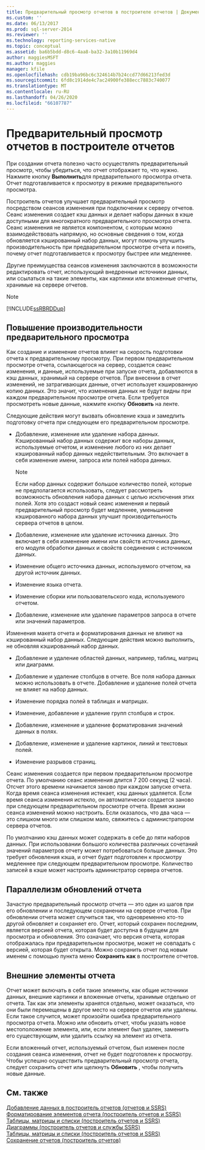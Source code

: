 ```yaml
---
title: Предварительный просмотр отчетов в построителе отчетов | Документы Майкрософт
ms.custom: ''
ms.date: 06/13/2017
ms.prod: sql-server-2014
ms.reviewer: ''
ms.technology: reporting-services-native
ms.topic: conceptual
ms.assetid: ba6b5bdd-d8c6-4aa8-ba32-3a10b11969d4
author: maggiesMSFT
ms.author: maggies
manager: kfile
ms.openlocfilehash: cdb19ba96bc6c324614b7b24ccd77d66213fed3d
ms.sourcegitcommit: 6fd8c1914de4c7ac24900fe388ecc7883c740077
ms.translationtype: MT
ms.contentlocale: ru-RU
ms.lasthandoff: 04/26/2020
ms.locfileid: "66107787"
---
```

# <a name="previewing-reports-in-report-builder"></a>Предварительный просмотр отчетов в построителе отчетов
  При создании отчета полезно часто осуществлять предварительный просмотр, чтобы убедиться, что отчет отображает то, что нужно. Нажмите кнопку **Выполнить**для предварительного просмотра отчета. Отчет подготавливается к просмотру в режиме предварительного просмотра.  
  
 Построитель отчетов улучшает предварительный просмотр посредством сеансов изменения при подключении к серверу отчетов. Сеанс изменения создает кэш данных и делает наборы данных в кэше доступными для многократного предварительного просмотра отчета. Сеанс изменения не является компонентом, с которым можно взаимодействовать напрямую, но основные сведения о том, когда обновляется кэшированный набор данных, могут помочь улучшить производительность при предварительном просмотре отчета и понять, почему отчет подготавливается к просмотру быстрее или медленнее.  
  
 Другие преимущества сеансов изменения заключаются в возможности редактировать отчет, использующий внедренные источники данных, или ссылаться на такие элементы, как картинки или вложенные отчеты, хранимые на сервере отчетов.  
  
> [!NOTE]  
>  [!INCLUDE[ssRBRDDup](../../includes/ssrbrddup-md.md)]  
  
## <a name="improving-preview-performance"></a>Повышение производительности предварительного просмотра  
 Как создание и изменение отчетов влияет на скорость подготовки отчета к предварительному просмотру. При первом предварительном просмотре отчета, ссылающегося на сервер, создается сеанс изменения, и данные, используемые при запуске отчета, добавляются в кэш данных, хранимый на сервере отчетов. При внесении в отчет изменений, не затрагивающих данные, отчет использует кэшированную копию данных. Это значит, что изменения данных не будут видны при каждом предварительном просмотре отчета. Если требуется просмотреть новые данные, нажмите кнопку **Обновить** на ленте.  
  
 Следующие действия могут вызвать обновление кэша и замедлить подготовку отчета при следующем его предварительном просмотре.  
  
-   Добавление, изменение или удаление набора данных. Кэшированный набор данных содержит все наборы данных, используемые отчетом, и изменение любого из них делает кэшированный набор данных недействительным. Это включает в себя изменение имени, запроса или полей набора данных.  
  
    > [!NOTE]  
    >  Если набор данных содержит большое количество полей, которые не предполагается использовать, следует рассмотреть возможность обновления набора данных с целью исключения этих полей. Хотя это создаст новый сеанс изменения и первый предварительный просмотр будет медленнее, уменьшение кэшированного набора данных улучшит производительность сервера отчетов в целом.  
  
-   Добавление, изменение или удаление источника данных. Это включает в себя изменение имени или свойств источника данных, его модуля обработки данных и свойств соединения с источником данных.  
  
-   Изменение общего источника данных, используемого отчетом, на другой источник данных.  
  
-   Изменение языка отчета.  
  
-   Изменение сборки или пользовательского кода, используемого отчетом.  
  
-   Добавление, изменение или удаление параметров запроса в отчете или значений параметров.  
  
 Изменения макета отчета и форматирования данных не влияют на кэшированный набор данных. Следующие действия можно выполнить, не обновляя кэшированный набор данных.  
  
-   Добавление и удаление областей данных, например, таблиц, матриц или диаграмм.  
  
-   Добавление и удаление столбцов в отчете. Все поля набора данных можно использовать в отчете. Добавление и удаление полей отчета не влияет на набор данных.  
  
-   Изменение порядка полей в таблицах и матрицах.  
  
-   Изменение, добавление и удаление групп столбцов и строк.  
  
-   Добавление, изменение и удаление форматирования значений данных в полях.  
  
-   Добавление, изменение и удаление картинок, линий и текстовых полей.  
  
-   Изменение разрывов страниц.  
  
 Сеанс изменения создается при первом предварительном просмотре отчета. По умолчанию сеанс изменения длится 7 200 секунд (2 часа). Отсчет этого времени начинается заново при каждом запуске отчета. Когда время сеанса изменения истекает, кэш данных удаляется. Если время сеанса изменения истекло, он автоматически создается заново при следующем предварительном просмотре отчета. Время жизни сеанса изменений можно настроить. Если оказалось, что два часа — это слишком много или слишком мало, свяжитесь с администратором сервера отчетов.  
  
 По умолчанию кэш данных может содержать в себе до пяти наборов данных. При использовании большого количества различных сочетаний значений параметров отчету может потребоваться больше данных. Это требует обновления кэша, и отчет будет подготовлен к просмотру медленнее при следующем предварительном просмотре. Количество записей в кэше может настроить администратор сервера отчетов.  
  
## <a name="concurrency-of-report-updates"></a>Параллелизм обновлений отчета  
 Зачастую предварительный просмотр отчета — это один из шагов при его обновлении и последующем сохранении на сервере отчетов. При обновлении отчета может случиться так, что одновременно кто-то другой обновляет и сохраняет его. Отчет, который сохранен последним, является версией отчета, которая будет доступна в будущем для просмотра и обновления. Это означает, что версия отчета, которая отображалась при предварительном просмотре, может не совпадать с версией, которая будет открыта. Можно сохранить отчет под новым именем с помощью пункта меню **Сохранить как** в построителе отчетов.  
  
## <a name="external-report-items"></a>Внешние элементы отчета  
 Отчет может включать в себя такие элементы, как общие источники данных, внешние картинки и вложенные отчеты, хранимые отдельно от отчета. Так как эти элементы хранятся отдельно, может оказаться, что они были перемещены в другое место на сервере отчетов или удалены. Если такое случится, может произойти ошибка предварительного просмотра отчета. Можно или обновить отчет, чтобы указать новое местоположение элемента, или, если элемент был удален, заменить его существующим, или удалить ссылку на элемент из отчета.  
  
 Если вложенный отчет, используемый отчетом, был изменен после создания сеанса изменения, отчет не будет подготовлен к просмотру. Чтобы успешно осуществить предварительный просмотр отчета, следует сохранить отчет или щелкнуть **Обновить** , чтобы получить новые данные.  
  
## <a name="see-also"></a>См. также  
 [Добавление данных в построитель отчетов &#40;отчетов и SSRS&#41;](../report-data/report-datasets-ssrs.md)   
 [Форматирование элементов отчета &#40;построитель отчетов и SSRS&#41;](../report-design/formatting-report-items-report-builder-and-ssrs.md)   
 [Таблицы, матрицы и списки &#40;построитель отчетов и SSRS&#41;](../report-design/create-invoices-and-forms-with-lists-report-builder-and-ssrs.md)   
 [Диаграммы &#40;построитель отчетов и службы SSRS&#41;](../report-design/charts-report-builder-and-ssrs.md)   
 [Таблицы, матрицы и списки &#40;построитель отчетов и SSRS&#41;](../report-design/create-invoices-and-forms-with-lists-report-builder-and-ssrs.md)   
 [Сохранение отчетов (построитель отчетов)](saving-reports-report-builder.md)  
  
  
